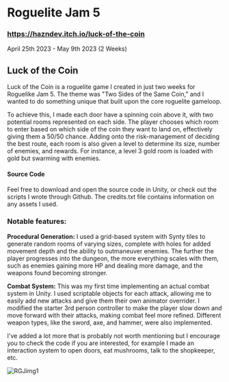 # Roguelite Jam 5
### https://hazndev.itch.io/luck-of-the-coin  
April 25th 2023 - May 9th 2023 (2 Weeks)
## Luck of the Coin
Luck of the Coin is a roguelite game I created in just two weeks for Roguelike Jam 5. The theme was "Two Sides of the Same Coin," and I wanted to do something unique that built upon the core roguelite gameloop.
  
To achieve this, I made each door have a spinning coin above it, with two potential rooms represented on each side. The player chooses which room to enter based on which side of the coin they want to land on, effectively giving them a 50/50 chance. Adding onto the risk-management of deciding the best route, each room is also given a level to determine its size, number of enemies, and rewards. For instance, a level 3 gold room is loaded with gold but swarming with enemies.  
  
#### Source Code
Feel free to download and open the source code in Unity, or check out the scripts I wrote through Github. The credits.txt file contains information on any assets I used.

### Notable features:
**Procedural Generation:** I used a grid-based system with Synty tiles to generate random rooms of varying sizes, complete with holes for added movement depth and the ability to outmaneuver enemies. The further the player progresses into the dungeon, the more everything scales with them, such as enemies gaining more HP and dealing more damage, and the weapons found becoming stronger.
 
**Combat System:** This was my first time implementing an actual combat system in Unity. I used scriptable objects for each attack, allowing me to easily add new attacks and give them their own animator overrider. I modified the starter 3rd person controller to make the player slow down and move forward with their attacks, making combat feel more refined. Different weapon types, like the sword, axe, and hammer, were also implemented. 

I've added a lot more that is probably not worth mentioning but I encourage you to check the code if you are interested, for example I made an interaction system to open doors, eat mushrooms, talk to the shopkeeper, etc.

![RGJimg1](https://github.com/hazN/RogueliteJam5/assets/40077821/8ac6f1ea-a87a-40a9-b405-19c4950fe091)
